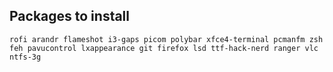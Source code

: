 ## Packages to install
```
rofi arandr flameshot i3-gaps picom polybar xfce4-terminal pcmanfm zsh feh pavucontrol lxappearance git firefox lsd ttf-hack-nerd ranger vlc ntfs-3g
```